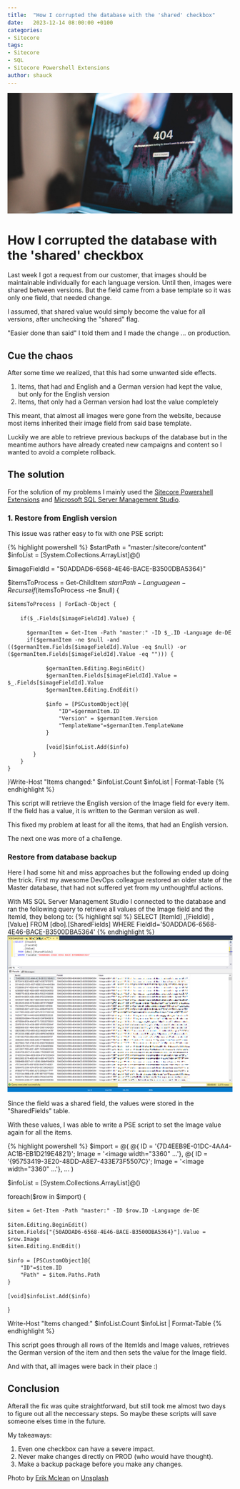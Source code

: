 ```yaml
---
title:  "How I corrupted the database with the 'shared' checkbox"
date:   2023-12-14 08:00:00 +0100
categories:
- Sitecore
tags:
- Sitecore
- SQL
- Sitecore Powershell Extensions
author: shauck
---
```


![Error 404](../files/2023/12/14/not-found.jpg "Error 404")

# How I corrupted the database with the 'shared' checkbox

Last week I got a request from our customer, that images should be maintainable individually for each language version. Until then, images were shared between versions. But the field came from a base template so it was only one field, that needed change.

I assumed, that shared value would simply become the value for all versions, after unchecking the "shared" flag.

"Easier done than said" I told them and I made the change ... on production.

## Cue the chaos

After some time we realized, that this had some unwanted side effects.

1. Items, that had and English and a German version had kept the value, but only for the English version
2. Items, that only had a German version had lost the value completely

This meant, that almost all images were gone from the website, because most items inherited their image field from said base template.

Luckily we are able to retrieve previous backups of the database but in the meantime authors have already created new campaigns and content so I wanted to avoid a complete rollback.

## The solution

For the solution of my problems I mainly used the [Sitecore Powershell Extensions](https://doc.sitecorepowershell.com/) and [Microsoft SQL Server Management Studio](https://learn.microsoft.com/de-de/sql/ssms/download-sql-server-management-studio-ssms?view=sql-server-ver16).

### 1. Restore from English version

This issue was rather easy to fix with one PSE script:

{% highlight powershell %}
$startPath = "master:/sitecore/content"
$infoList = [System.Collections.ArrayList]@()

$imageFieldId = "50ADDAD6-6568-4E46-BACE-B3500DBA5364}"

$itemsToProcess = Get-ChildItem $startPath -Language en -Recurseif($itemsToProcess -ne $null) {

    $itemsToProcess | ForEach-Object {

        if($_.Fields[$imageFieldId].Value) {    

          $germanItem = Get-Item -Path "master:" -ID $_.ID -Language de-DE            
          if($germanItem -ne $null -and (($germanItem.Fields[$imageFieldId].Value -eq $null) -or ($germanItem.Fields[$imageFieldId].Value -eq ""))) {
                
                $germanItem.Editing.BeginEdit()
                $germanItem.Fields[$imageFieldId].Value = $_.Fields[$imageFieldId].Value
                $germanItem.Editing.EndEdit()
                
                $info = [PSCustomObject]@{
                    "ID"=$germanItem.ID
                    "Version" = $germanItem.Version
                    "TemplateName"=$germanItem.TemplateName
                }
                
                [void]$infoList.Add($info)   
            }
        }
    }
}Write-Host "Items changed:" $infoList.Count
$infoList | Format-Table 
{% endhighlight %}

This script will retrieve the English version of the Image field for every item. If the field has a value, it is written to the German version as well.

This fixed my problem at least for all the items, that had an English version.

The next one was more of a challenge.

### Restore from database backup

Here I had some hit and miss approaches but the following ended up doing the trick.
First my awesome DevOps colleague restored an older state of the Master database, that had not suffered yet from my unthoughtful actions.

With MS SQL Server Management Studio I connected to the database and ran the following query to retrieve all values of the Image field and the ItemId, they belong to:
{% highlight sql %}
SELECT [ItemId]
	  ,[FieldId]
      ,[Value]
  FROM [dbo].[SharedFields]
  WHERE FieldId='50ADDAD6-6568-4E46-BACE-B3500DBA5364'
{% endhighlight %}
![SQL query to retrieve shared field values of a certain field](../files/2023/12/14/sql-query.png "SQL query to retrieve shared field values of a certain field")

Since the field was a shared field, the values were stored in the "SharedFields" table. 

With these values, I was able to write a PSE script to set the Image value again for all the items.

{% highlight powershell %}
$import = @(
  @{ ID = '{7D4EEB9E-01DC-4AA4-AC1B-EB1D219E4821}'; Image = '<image width="3360" ...'},
  @{ ID = '{95753419-3E20-48DD-A8E7-433E73F5507C}'; Image = '<image width="3360" ...'},
  ...
)
  
$infoList = [System.Collections.ArrayList]@()

foreach($row in $import) {
    
    $item = Get-Item -Path "master:" -ID $row.ID -Language de-DE
    
    $item.Editing.BeginEdit()
    $item.Fields["{50ADDAD6-6568-4E46-BACE-B3500DBA5364}"].Value = $row.Image
    $item.Editing.EndEdit()
    
    $info = [PSCustomObject]@{
        "ID"=$item.ID
		"Path" = $item.Paths.Path
	}
    
    [void]$infoList.Add($info) 
}

Write-Host "Items changed:" $infoList.Count
$infoList | Format-Table
{% endhighlight %}

This script goes through all rows of the ItemIds and Image values, retrieves the German version of the item and then sets the value for the Image field.

And with that, all images were back in their place :)

## Conclusion

Afterall the fix was quite straightforward, but still took me almost two days to figure out all the neccessary steps. So maybe these scripts will save someone elses time in the future.

My takeaways:
1. Even one checkbox can have a severe impact.
2. Never make changes directly on PROD (who would have thought).
3. Make a backup package before you make any changes.


Photo by <a href="https://unsplash.com/@introspectivedsgn?utm_content=creditCopyText&utm_medium=referral&utm_source=unsplash">Erik Mclean</a> on <a href="https://unsplash.com/photos/black-asus-laptop-computer-showing-3-00-sxiSod0tyYQ?utm_content=creditCopyText&utm_medium=referral&utm_source=unsplash">Unsplash</a>
  